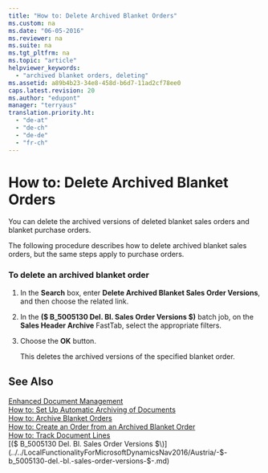 ```yaml
---
title: "How to: Delete Archived Blanket Orders"
ms.custom: na
ms.date: "06-05-2016"
ms.reviewer: na
ms.suite: na
ms.tgt_pltfrm: na
ms.topic: "article"
helpviewer_keywords: 
  - "archived blanket orders, deleting"
ms.assetid: a89b4b23-34e8-458d-b6d7-11ad2cf78ee0
caps.latest.revision: 20
ms.author: "edupont"
manager: "terryaus"
translation.priority.ht: 
  - "de-at"
  - "de-ch"
  - "de-de"
  - "fr-ch"
---
```

# How to: Delete Archived Blanket Orders
You can delete the archived versions of deleted blanket sales orders and blanket purchase orders.  
  
 The following procedure describes how to delete archived blanket sales orders, but the same steps apply to purchase orders.  
  
### To delete an archived blanket order  
  
1.  In the **Search** box, enter **Delete Archived Blanket Sales Order Versions**, and then choose the related link.  
  
2.  In the **\($ B\_5005130 Del. Bl. Sales Order Versions $\)** batch job, on the **Sales Header Archive** FastTab, select the appropriate filters.  
  
3.  Choose the **OK** button.  
  
     This deletes the archived versions of the specified blanket order.  
  
## See Also  
 [Enhanced Document Management](../../LocalFunctionalityForMicrosoftDynamicsNav2016/Austria/enhanced-document-management.md)   
 [How to: Set Up Automatic Archiving of Documents](../../LocalFunctionalityForMicrosoftDynamicsNav2016/Austria/how-to-set-up-automatic-archiving-of-documents.md)   
 [How to: Archive Blanket Orders](../../LocalFunctionalityForMicrosoftDynamicsNav2016/Austria/how-to-archive-blanket-orders.md)   
 [How to: Create an Order from an Archived Blanket Order](../../LocalFunctionalityForMicrosoftDynamicsNav2016/Austria/how-to-create-an-order-from-an-archived-blanket-order.md)   
 [How to: Track Document Lines](../../LocalFunctionalityForMicrosoftDynamicsNav2016/Austria/how-to-track-document-lines.md)   
 [\($ B\_5005130 Del. Bl. Sales Order Versions $\)](../../LocalFunctionalityForMicrosoftDynamicsNav2016/Austria/-$-b_5005130-del.-bl.-sales-order-versions-$-.md)
